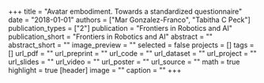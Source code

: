 +++
title = "Avatar embodiment. Towards a standardized questionnaire"
date = "2018-01-01"
authors = ["Mar Gonzalez-Franco", "Tabitha C Peck"]
publication_types = ["2"]
publication = "Frontiers in Robotics and AI"
publication_short = "Frontiers in Robotics and AI"
abstract = ""
abstract_short = ""
image_preview = ""
selected = false
projects = []
tags = []
url_pdf = ""
url_preprint = ""
url_code = ""
url_dataset = ""
url_project = ""
url_slides = ""
url_video = ""
url_poster = ""
url_source = ""
math = true
highlight = true
[header]
image = ""
caption = ""
+++
